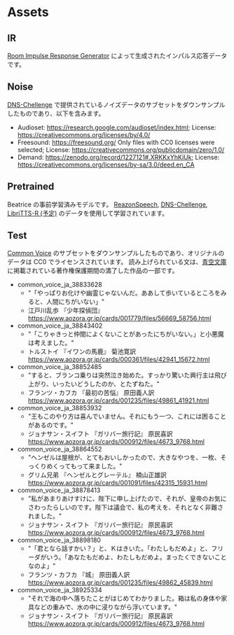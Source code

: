 # Assets

## IR

[Room Impulse Response Generator](https://github.com/audiolabs/rir-generator) によって生成されたインパルス応答データです。

## Noise

[DNS-Chellenge](https://github.com/microsoft/DNS-Challenge) で提供されているノイズデータのサブセットをダウンサンプルしたものであり、以下を含みます。

* Audioset: https://research.google.com/audioset/index.html; License: https://creativecommons.org/licenses/by/4.0/
* Freesound: https://freesound.org/ Only files with CC0 licenses were selected; License: https://creativecommons.org/publicdomain/zero/1.0/
* Demand: https://zenodo.org/record/1227121#.XRKKxYhKiUk; License: https://creativecommons.org/licenses/by-sa/3.0/deed.en_CA

## Pretrained

Beatrice の事前学習済みモデルです。
[ReazonSpeech](https://huggingface.co/datasets/reazon-research/reazonspeech), [DNS-Chellenge](https://github.com/microsoft/DNS-Challenge), [LibriTTS-R (予定)](https://www.openslr.org/141/) のデータを使用して学習されています。

## Test

[Common Voice](https://commonvoice.mozilla.org) のサブセットをダウンサンプルしたものであり、オリジナルのデータは CC0 でライセンスされています。
読み上げられている文は、[青空文庫](https://www.aozora.gr.jp)に掲載されている著作権保護期間の満了した作品の一部です。

* common_voice_ja_38833628
  * "「やっぱりお化けや幽霊じゃないんだ。ああして歩いているところをみると、人間にちがいない」"
  * 江戸川乱歩 『少年探偵団』 https://www.aozora.gr.jp/cards/001779/files/56669_58756.html
* common_voice_ja_38843402
  * "「こりゃきっと仲間によくないことがあったにちがいない。」と小悪魔は考えました。"
  * トルストイ 『イワンの馬鹿』 菊池寛訳 https://www.aozora.gr.jp/cards/000361/files/42941_15672.html
* common_voice_ja_38852485
  * "すると、ブランコ乗りは突然泣き始めた。すっかり驚いた興行主は飛び上がり、いったいどうしたのか、とたずねた。"
  * フランツ・カフカ 『最初の苦悩』 原田義人訳 https://www.aozora.gr.jp/cards/001235/files/49861_41921.html
* common_voice_ja_38853932
  * "王もこのやり方は喜んでいません。それにもう一つ、これには困ることがあるのです。"
  * ジョナサン・スイフト 『ガリバー旅行記』 原民喜訳 https://www.aozora.gr.jp/cards/000912/files/4673_9768.html
* common_voice_ja_38864552
  * "ヘンゼルは屋根が、とてもおいしかったので、大きなやつを、一枚、そっくりめくってもって来ました。"
  * グリム兄弟 『ヘンゼルとグレーテル』 楠山正雄訳 https://www.aozora.gr.jp/cards/001091/files/42315_15931.html
* common_voice_ja_38878413
  * "私があまりあけすけに、陛下に申し上げたので、それが、皇帝のお気にさわったらしいのです。陛下は議会で、私の考えを、それとなく非難されました。"
  * ジョナサン・スイフト 『ガリバー旅行記』 原民喜訳 https://www.aozora.gr.jp/cards/000912/files/4673_9768.html
* common_voice_ja_38898180
  * "「君となら話すかい？」と、Ｋはきいた。「わたしもだめよ」と、フリーダがいう。「あなたもだめよ、わたしもだめよ。まったくできないことなのよ」"
  * フランツ・カフカ 『城』 原田義人訳 https://www.aozora.gr.jp/cards/001235/files/49862_45839.html
* common_voice_ja_38925334
  * "それで海の中へ落ちたことがはじめてわかりました。箱は私の身体や家具などの重みで、水の中に浸りながら浮いています。"
  * ジョナサン・スイフト 『ガリバー旅行記』 原民喜訳 https://www.aozora.gr.jp/cards/000912/files/4673_9768.html
